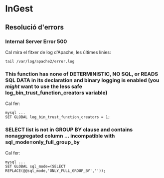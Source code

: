 # InGest

## Resolució d'errors

### Internal Server Error 500

Cal mira el fitxer de log d'Apache, les últimes línies:

```
tail /var/log/apache2/error.log
```

### This function has none of DETERMINISTIC, NO SQL, or READS SQL DATA in its declaration and binary logging is enabled (you *might* want to use the less safe log_bin_trust_function_creators variable)

Cal fer:

```
mysql ...
SET GLOBAL log_bin_trust_function_creators = 1;
```

### SELECT list is not in GROUP BY clause and contains nonaggregated column ... incompatible with sql_mode=only_full_group_by

Cal fer:

```
mysql ...
SET GLOBAL sql_mode=(SELECT REPLACE(@@sql_mode,'ONLY_FULL_GROUP_BY',''));
```

